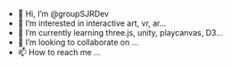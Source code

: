 - 👋 Hi, I’m @groupSJRDev
- 👀 I’m interested in interactive art, vr, ar...
- 🌱 I’m currently learning three.js, unity, playcanvas, D3...
- 💞️ I’m looking to collaborate on ...
- 📫 How to reach me ...

<!---
groupSJRDev/groupSJRDev is a ✨ special ✨ repository because its `README.md` (this file) appears on your GitHub profile.
You can click the Preview link to take a look at your changes.
--->
